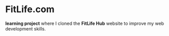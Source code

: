 # FitLife.com
**learning project** where I cloned the **FitLife Hub** website to improve my web development skills.  
